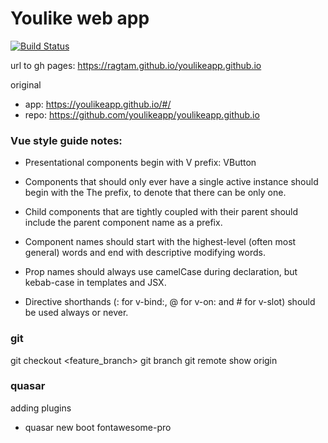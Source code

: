 # Youlike web app

[![Build Status](https://travis-ci.org/ragtam/youlikeapp.github.io.svg?branch=master)](https://travis-ci.org/ragtam/youlikeapp.github.io)

url to gh pages:
<https://ragtam.github.io/youlikeapp.github.io>

original

-   app: https://youlikeapp.github.io/#/
-   repo: https://github.com/youlikeapp/youlikeapp.github.io

### Vue style guide notes:

-   Presentational components begin with V prefix: VButton

-   Components that should only ever have a single active instance should begin with the The prefix, to denote that there can be only one.

-   Child components that are tightly coupled with their parent should include the parent component name as a prefix.

-   Component names should start with the highest-level (often most general) words and end with descriptive modifying words.

-   Prop names should always use camelCase during declaration, but kebab-case in templates and JSX.

-   Directive shorthands (: for v-bind:, @ for v-on: and # for v-slot) should be used always or never.

### git

git checkout <feature_branch>
git branch
git remote show origin

### quasar

adding plugins

-   quasar new boot fontawesome-pro
